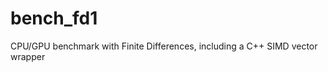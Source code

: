 bench_fd1
=========

CPU/GPU benchmark with Finite Differences,
including a C++ SIMD vector wrapper
